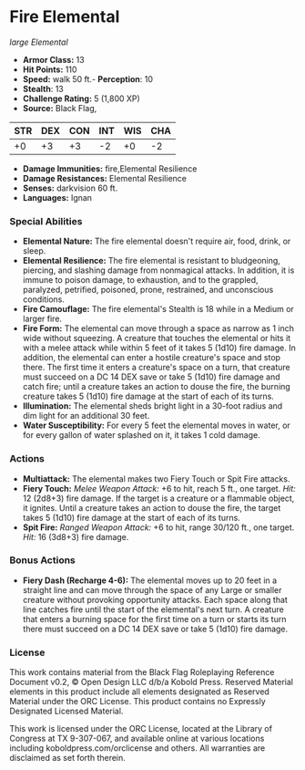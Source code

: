 # Fire Elemental

*large* *Elemental*

- **Armor Class:** 13
- **Hit Points:** 110 
- **Speed:** walk 50 ft.- **Perception**: 10
- **Stealth**: 13
- **Challenge Rating:** 5 (1,800 XP)
- **Source:** Black Flag,

| STR | DEX | CON | INT | WIS | CHA |
| --- | --- | --- | --- | --- | --- |
| +0 | +3 | +3 | -2 | +0 | -2 |

- **Damage Immunities:** fire,Elemental Resilience
- **Damage Resistances:** Elemental Resilience
- **Senses:** darkvision 60 ft.
- **Languages:** Ignan

### Special Abilities

- **Elemental Nature:** The fire elemental doesn't require air, food, drink, or sleep.
- **Elemental Resilience:** The fire elemental is resistant to bludgeoning, piercing, and slashing damage from nonmagical attacks. In addition, it is immune to poison damage, to exhaustion, and to the grappled, paralyzed, petrified, poisoned, prone, restrained, and unconscious conditions.
- **Fire Camouflage:** The fire elemental's Stealth is 18 while in a Medium or larger fire.
- **Fire Form:** The elemental can move through a space as narrow as 1 inch wide without squeezing. A creature that touches the elemental or hits it with a melee attack while within 5 feet of it takes 5 (1d10) fire damage. In addition, the elemental can enter a hostile creature's space and stop there. The first time it enters a creature's space on a turn, that creature must succeed on a DC 14 DEX save or take 5 (1d10) fire damage and catch fire; until a creature takes an action to douse the fire, the burning creature takes 5 (1d10) fire damage at the start of each of its turns.
- **Illumination:** The elemental sheds bright light in a 30-foot radius and dim light for an additional 30 feet.
- **Water Susceptibility:** For every 5 feet the elemental moves in water, or for every gallon of water splashed on it, it takes 1 cold damage.

### Actions

- **Multiattack:** The elemental makes two Fiery Touch or Spit Fire attacks.
- **Fiery Touch:** _Melee Weapon Attack:_ +6 to hit, reach 5 ft., one target. _Hit:_ 12 (2d8+3) fire damage. If the target is a creature or a flammable object, it ignites. Until a creature takes an action to douse the fire, the target takes 5 (1d10) fire damage at the start of each of its turns.
- **Spit Fire:** _Ranged Weapon Attack:_ +6 to hit, range 30/120 ft., one target. _Hit:_ 16 (3d8+3) fire damage.

### Bonus Actions

- **Fiery Dash (Recharge 4-6):** The elemental moves up to 20 feet in a straight line and can move through the space of any Large or smaller creature without provoking opportunity attacks. Each space along that line catches fire until the start of the elemental's next turn. A creature that enters a burning space for the first time on a turn or starts its turn there must succeed on a DC 14 DEX save or take 5 (1d10) fire damage.


### License

This work contains material from the Black Flag Roleplaying Reference Document v0.2, © Open Design LLC d/b/a Kobold Press. Reserved Material elements in this product include all elements designated as Reserved Material under the ORC License. This product contains no Expressly Designated Licensed Material.

This work is licensed under the ORC License, located at the Library of Congress at TX 9-307-067, and available online at various locations including koboldpress.com/orclicense and others. All warranties are disclaimed as set forth therein.
